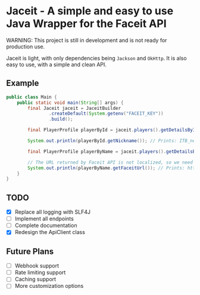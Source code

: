 # Jaceit - A simple and easy to use Java Wrapper for the Faceit API

WARNING: This project is still in development and is not ready for production use.

Jaceit is light, with only dependencies being `Jackson` and `OkHttp`. It is also easy to use, with a simple and clean API.

## Example

```java
public class Main {
    public static void main(String[] args) {
        final Jaceit jaceit = JaceitBuilder
                .createDefault(System.getenv("FACEIT_KEY"))
                .build();

        final PlayerProfile playerById = jaceit.players().getDetailsById("460dc92d-8af4-4260-8780-45758fa688f0");

        System.out.println(playerById.getNickname()); // Prints: ITB_nexa

        final PlayerProfile playerByName = jaceit.players().getDetailsByNickname("ITB_nexa", QueryParameters.of("game", "cs2"));

        // The URL returned by Faceit API is not localized, so we need to replace the {lang} placeholder with the desired language. 
        System.out.println(playerByName.getFaceitUrl()); // Prints: https://faceit.com/{lang}/players/ITB_nexa
    }
}

```

## TODO

- [x] Replace all logging with SLF4J
- [ ] Implement all endpoints
- [ ] Complete documentation
- [x] Redesign the ApiClient class

## Future Plans

- [ ] Webhook support
- [ ] Rate limiting support
- [ ] Caching support
- [ ] More customization options
